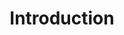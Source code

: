 ---
title: Introduction # leave blank to exclude
number_featured: 2 
use_featured: false # if false, use most recent by date
number_categories: 3 # set to zero to exclude
show_intro: true
intro: I am currently a Ph.D. candidate under supervision of [Prof. Surya Tokdar](http://www2.stat.duke.edu/~st118/) in Department of Statistical Science at Duke University. I obtain Bachelor's degree in Remin University of China in Beijing and Master's degree at Duke University. I am interested in Bayesian factor model, nonparametric Bayes, and applications in neuroscience. My goal is to serve as a bridge to connect various disciplines through developing statistical methods and models, and spread the concepts of statistics to the general public. I am currently enrolled in Certificate in College Teaching ([CCT](https://gradschool.duke.edu/professional-development/programs/certificate-college-teaching)) program and Preparing Future Faculty ([PFF](https://gradschool.duke.edu/professional-development/programs/preparing-future-faculty)) program.

---